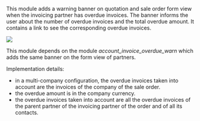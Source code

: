 This module adds a warning banner on quotation and sale order form view
when the invoicing partner has overdue invoices. The banner informs the
user about the number of overdue invoices and the total overdue amount.
It contains a link to see the corresponding overdue invoices.

![](static/description/sale_order_overdue_invoice_warn.png)

This module depends on the module *account_invoice_overdue_warn* which
adds the same banner on the form view of partners.

Implementation details:

- in a multi-company configuration, the overdue invoices taken into
  account are the invoices of the company of the sale order.
- the overdue amount is in the company currency.
- the overdue invoices taken into account are all the overdue invoices
  of the parent partner of the invoicing partner of the order and of all
  its contacts.
